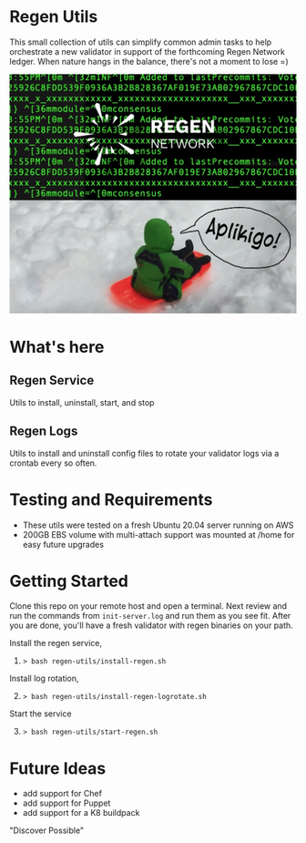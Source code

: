 # Regen Utils
This small collection of utils can simplify common admin tasks to help orchestrate 
a new validator in support of the forthcoming Regen Network ledger. When nature 
hangs in the balance, there's not a moment to lose =)

![Aplikigo Testnet](./aplikigo.jpg)

# What's here
## Regen Service
Utils to install, uninstall, start, and stop

## Regen Logs
Utils to install and uninstall config files to rotate your validator logs via a 
crontab every so often. 

# Testing and Requirements
- These utils were tested on a fresh Ubuntu 20.04 server running on AWS 
- 200GB EBS volume with multi-attach support was mounted at /home for easy future upgrades 

# Getting Started
Clone this repo on your remote host and open a terminal. Next review and run the commands 
from `init-server.log` and run them as you see fit. After you are done, you'll have a 
fresh validator with regen binaries on your path. 

Install the regen service, 

1. `> bash regen-utils/install-regen.sh`

Install log rotation,

2. `> bash regen-utils/install-regen-logrotate.sh`

Start the service

3. `> bash regen-utils/start-regen.sh`

# Future Ideas
- add support for Chef 
- add support for Puppet
- add support for a K8 buildpack

"Discover Possible"
